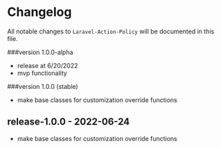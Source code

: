 # Changelog

All notable changes to `Laravel-Action-Policy` will be documented in this file.

###version 1.0.0-alpha

- release at 6/20/2022
- mvp functionality

###version 1.0.0 (stable)

- make base classes for customization override functions

## release-1.0.0 - 2022-06-24

- make base classes for customization override functions

